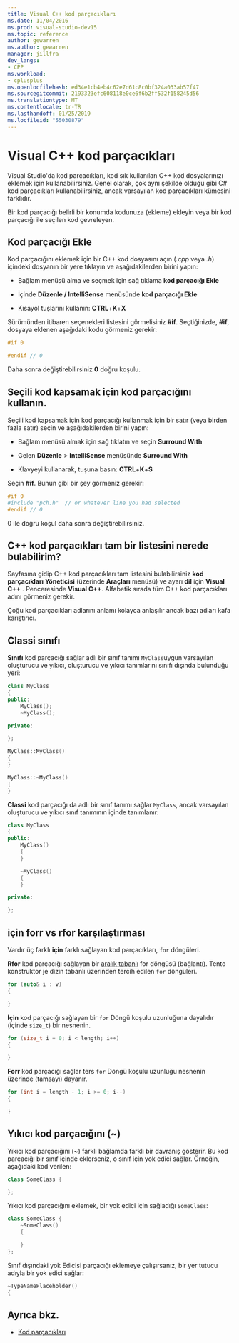 ```yaml
---
title: Visual C++ kod parçacıkları
ms.date: 11/04/2016
ms.prod: visual-studio-dev15
ms.topic: reference
author: gewarren
ms.author: gewarren
manager: jillfra
dev_langs:
- CPP
ms.workload:
- cplusplus
ms.openlocfilehash: ed34e1cb4eb4c62e7d61c8c0bf324a033ab57f47
ms.sourcegitcommit: 2193323efc608118e0ce6f6b2ff532f158245d56
ms.translationtype: MT
ms.contentlocale: tr-TR
ms.lasthandoff: 01/25/2019
ms.locfileid: "55030879"
---
```

# <a name="visual-c-code-snippets"></a>Visual C++ kod parçacıkları

Visual Studio'da kod parçacıkları, kod sık kullanılan C++ kod dosyalarınızı eklemek için kullanabilirsiniz. Genel olarak, çok aynı şekilde olduğu gibi C# kod parçacıkları kullanabilirsiniz, ancak varsayılan kod parçacıkları kümesini farklıdır.

Bir kod parçacığı belirli bir konumda kodunuza (ekleme) ekleyin veya bir kod parçacığı ile seçilen kod çevreleyen.

## <a name="insert-a-code-snippet"></a>Kod parçacığı Ekle

Kod parçacığını eklemek için bir C++ kod dosyasını açın (*.cpp* veya *.h*) içindeki dosyanın bir yere tıklayın ve aşağıdakilerden birini yapın:

- Bağlam menüsü alma ve seçmek için sağ tıklama **kod parçacığı Ekle**

- İçinde **Düzenle / IntelliSense** menüsünde **kod parçacığı Ekle**

- Kısayol tuşlarını kullanın: **CTRL**+**K**+**X**

Sürümünden itibaren seçenekleri listesini görmelisiniz **#if**. Seçtiğinizde, **#if**, dosyaya eklenen aşağıdaki kodu görmeniz gerekir:

```cpp
#if 0

#endif // 0
```

Daha sonra değiştirebilirsiniz **0** doğru koşulu.

## <a name="use-a-code-snippet-to-surround-selected-code"></a>Seçili kod kapsamak için kod parçacığını kullanın.

Seçili kod kapsamak için kod parçacığı kullanmak için bir satır (veya birden fazla satır) seçin ve aşağıdakilerden birini yapın:

- Bağlam menüsü almak için sağ tıklatın ve seçin **Surround With**

- Gelen **Düzenle** > **IntelliSense** menüsünde **Surround With**

- Klavyeyi kullanarak, tuşuna basın: **CTRL**+**K**+**S**

Seçin **#if**. Bunun gibi bir şey görmeniz gerekir:

```cpp
#if 0
#include "pch.h"  // or whatever line you had selected
#endif // 0
```

0 ile doğru koşul daha sonra değiştirebilirsiniz.

## <a name="where-can-i-find-a-complete-list-of-the-c-code-snippets"></a>C++ kod parçacıkları tam bir listesini nerede bulabilirim?

Sayfasına gidip C++ kod parçacıkları tam listesini bulabilirsiniz **kod parçacıkları Yöneticisi** (üzerinde **Araçları** menüsü) ve ayarı **dil** için **Visual C++** . Penceresinde **Visual C++**. Alfabetik sırada tüm C++ kod parçacıkları adını görmeniz gerekir.

Çoğu kod parçacıkları adlarını anlamı kolayca anlaşılır ancak bazı adları kafa karıştırıcı.

## <a name="class-vs-classi"></a>Classi sınıfı

**Sınıfı** kod parçacığı sağlar adlı bir sınıf tanımı `MyClass`uygun varsayılan oluşturucu ve yıkıcı, oluşturucu ve yıkıcı tanımlarını sınıfı dışında bulunduğu yeri:

```cpp
class MyClass
{
public:
    MyClass();
    ~MyClass();

private:

};

MyClass::MyClass()
{
}

MyClass::~MyClass()
{
}
```

**Classi** kod parçacığı da adlı bir sınıf tanımı sağlar `MyClass`, ancak varsayılan oluşturucu ve yıkıcı sınıf tanımının içinde tanımlanır:

```cpp
class MyClass
{
public:
    MyClass()
    {
    }

    ~MyClass()
    {
    }

private:

};
```

## <a name="for-vs-forr-vs-rfor"></a>için forr vs rfor karşılaştırması

Vardır üç farklı **için** farklı sağlayan kod parçacıkları, `for` döngüleri.

**Rfor** kod parçacığı sağlayan bir [aralık tabanlı](/cpp/cpp/range-based-for-statement-cpp) for döngüsü (bağlantı). Tento konstruktor je dizin tabanlı üzerinden tercih edilen `for` döngüleri.

```cpp
for (auto& i : v)
{

}
```

**İçin** kod parçacığı sağlayan bir `for` Döngü koşulu uzunluğuna dayalıdır (içinde `size_t`) bir nesnenin.

```cpp
for (size_t i = 0; i < length; i++)
{

}
```

**Forr** kod parçacığı sağlar ters `for` Döngü koşulu uzunluğu nesnenin üzerinde (tamsayı) dayanır.

```cpp
for (int i = length - 1; i >= 0; i--)
{

}
```

## <a name="the-destructor-snippet-"></a>Yıkıcı kod parçacığını (~)

Yıkıcı kod parçacığını (**~**) farklı bağlamda farklı bir davranış gösterir. Bu kod parçacığı bir sınıf içinde eklerseniz, o sınıf için yok edici sağlar. Örneğin, aşağıdaki kod verilen:

```cpp
class SomeClass {

};
```

Yıkıcı kod parçacığını eklemek, bir yok edici için sağladığı `SomeClass`:

```cpp
class SomeClass {
    ~SomeClass()
    {

    }
};
```

Sınıf dışındaki yok Edicisi parçacığı eklemeye çalışırsanız, bir yer tutucu adıyla bir yok edici sağlar:

```cpp
~TypeNamePlaceholder()
{
```

## <a name="see-also"></a>Ayrıca bkz.

- [Kod parçacıkları](../ide/code-snippets.md)